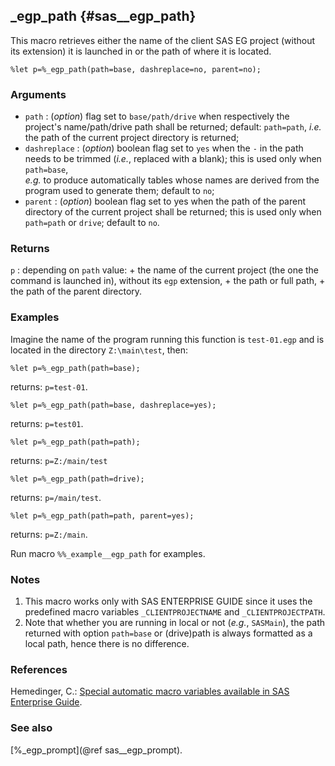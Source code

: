 ## _egp_path {#sas__egp_path}
This macro retrieves either the name of the client SAS EG project (without its extension) 
it is launched in or the path of where it is located.

	%let p=%_egp_path(path=base, dashreplace=no, parent=no);
  
### Arguments
* `path` : (_option_) flag set to `base/path/drive` when respectively the 
 	project's name/path/drive path shall be returned; default: `path=path`, _i.e._ the 
	path of the current project directory is returned;
* `dashreplace` : (_option_) boolean flag set to `yes` when the `-` in the path needs
	to be trimmed (_i.e._, replaced with a blank); this is used only when `path=base`, 	
	_e.g._ to produce automatically tables whose names are derived from the program used 
	to generate them; default to `no`;
* `parent` : (_option_) boolean flag set to yes when the path of the parent directory of
	the current project shall be returned; this is used only when `path=path` or `drive`; 
	default to `no`.

### Returns
`p` : depending on `path` value:
	+ the name of the current project (the one the command is launched in), without its 
		`egp` extension,
	+ the path or full path,
	+ the path of the parent directory.

### Examples
Imagine the name of the program running this function is `test-01.egp` and is located in 
the directory `Z:\main\test`, then:

	%let p=%_egp_path(path=base);

returns: `p=test-01`.

	%let p=%_egp_path(path=base, dashreplace=yes);

returns: `p=test01`.

	%let p=%_egp_path(path=path); 

returns: `p=Z:/main/test`

	%let p=%_egp_path(path=drive); 
	
returns: `p=/main/test`.

	%let p=%_egp_path(path=path, parent=yes); 
	
returns: `p=Z:/main`.

Run macro `%%_example__egp_path` for examples.

### Notes
1. This macro works only with SAS ENTERPRISE GUIDE since it uses the predefined macro variables 
`_CLIENTPROJECTNAME` and `_CLIENTPROJECTPATH`.
2. Note that whether you are running in local or not (_e.g._, `SASMain`), the path returned with 
option `path=base` or (drive)path is always formatted as a local path, hence there is no 
difference.

### References
Hemedinger, C.: [Special automatic macro variables available in SAS Enterprise Guide](http://blogs.sas.com/content/sasdummy/2012/10/09/special-macro-vars-in-eg).

### See also
[%_egp_prompt](@ref sas__egp_prompt).
